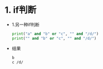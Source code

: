 # 1. if判断

* 1.另一种if判断

  ```python
  print("a" and "b" or "c", "" and "/d/")
  print("" and "b" or "c", "" and "/d/")
  ```

* 结果

  ```markdown
  b
  c /d/
  ```